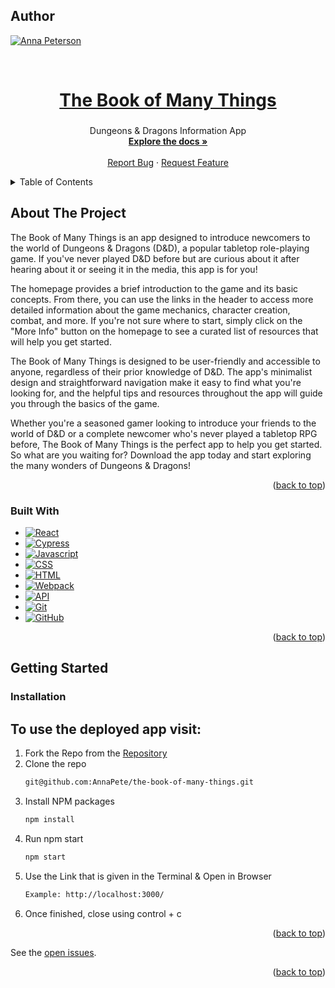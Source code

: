 <a name="readme-top"></a>

## Author
 [![Anna Peterson][Anna-badge]][Anna-url]

<br />

  <a href="https://github.com/AnnaPete/the-book-of-many-things">
    <h1 align="center">The Book of Many Things</h1>
  </a>

<h3 align="center"></h3>

  <p align="center">
    Dungeons & Dragons Information App 
    <br />
    <a href="https://github.com/AnnaPete/the-book-of-many-things"><strong>Explore the docs »</strong></a>
    <br />
    <br />
    <a href="https://github.com/AnnaPete/the-book-of-many-things/issues">Report Bug</a>
    ·
    <a href="https://github.com/AnnaPete/the-book-of-many-things/issues">Request Feature</a>
  </p>
</div>

<details>
  <summary>Table of Contents</summary>
  <ol>
    <li>
      <a href="#about-the-project">About The Project</a>
      <ul>
        <li><a href="#built-with">Built With</a></li>
      </ul>
    </li>
    <li>
      <a href="#getting-started">Getting Started</a>
      <ul>
        <li><a href="#installation">Installation</a></li>
      </ul>
    </li>
  </ol>
</details>

## About The Project




The Book of Many Things is an app designed to introduce newcomers to the world of Dungeons & Dragons (D&D), a popular tabletop role-playing game. If you've never played D&D before but are curious about it after hearing about it or seeing it in the media, this app is for you!

The homepage provides a brief introduction to the game and its basic concepts. From there, you can use the links in the header to access more detailed information about the game mechanics, character creation, combat, and more. If you're not sure where to start, simply click on the "More Info" button on the homepage to see a curated list of resources that will help you get started.

The Book of Many Things is designed to be user-friendly and accessible to anyone, regardless of their prior knowledge of D&D. The app's minimalist design and straightforward navigation make it easy to find what you're looking for, and the helpful tips and resources throughout the app will guide you through the basics of the game.

Whether you're a seasoned gamer looking to introduce your friends to the world of D&D or a complete newcomer who's never played a tabletop RPG before, The Book of Many Things is the perfect app to help you get started. So what are you waiting for? Download the app today and start exploring the many wonders of Dungeons & Dragons!

<p align="right">(<a href="#readme-top">back to top</a>)</p>

### Built With
- [![React][React]][react-url] 
- [![Cypress]][Cypress-url]
- [![Javascript][javascript.js]][javascript-url]
- [![CSS][css]][css-url]
- [![HTML][html]][html-url]
- [![Webpack][webpack]][webpack-url]
- [![API][api]][api-url]
- [![Git][git]][git-url]
- [![GitHub][github]][github-url]

<p align="right">(<a href="#readme-top">back to top</a>)</p>

## Getting Started

### Installation
## To use the deployed app visit: 

1. Fork the Repo from the [Repository](https://github.com/AnnaPete/the-book-of-many-things)
2. Clone the repo
   ```sh
   git@github.com:AnnaPete/the-book-of-many-things.git
   ```
3. Install NPM packages
   ```sh
   npm install
   ```
4. Run npm start
   ```sh
   npm start
   ```
5. Use the Link that is given in the Terminal & Open in Browser
   ```sh
   Example: http://localhost:3000/
   ```
6. Once finished, close using control + c

<p align="right">(<a href="#readme-top">back to top</a>)</p>


See the [open issues](https://github.com/AnnaPete/the-book-of-many-things/issues).


<p align="right">(<a href="#readme-top">back to top</a>)</p>

[Anna-badge]: https://img.shields.io/badge/-Anna%20Peterson-Purple
[Anna-url]: https://github.com/AnnaPete
[React]: https://img.shields.io/badge/-ReactJs-61DAFB?logo=react&logoColor=white&style=for-the-badge
[react-url]: https://reactjs.org/
[mocha]: https://img.shields.io/badge/Mocha-FF2D20?style=for-the-badge&logo=mocha&logoColor=white
[mocha-url]: https://mochajs.org/
[Cypress]: https://img.shields.io/badge/CYPRESS-000000?style=for-the-badge&logo=cypress&logoColor=purple
[Cypress-url]: https://www.cypress.io/
[chai]: https://img.shields.io/badge/Chai-20232A?style=for-the-badge&logo=chai&logoColor=61DAFB
[chai-url]: https://www.chaijs.com/
[webpack]: https://img.shields.io/badge/Webpack-563D7C?style=for-the-badge&logo=webpack&logoColor=white
[webpack-url]: https://webpack.js.org/
[css]: https://img.shields.io/badge/CSS-000000?style=for-the-badge&logo=css&logoColor=white
[css-url]: https://www.w3.org/Style/CSS/Overview.en.html
[html]: https://img.shields.io/badge/HTML-4A4A55?style=for-the-badge&logo=HTML&logoColor=FF3E00
[html-url]: https://www.w3schools.com/howto/howto_make_a_website.asp
[javascript.js]: https://img.shields.io/badge/JavaScript-0769AD?style=for-the-badge&logo=javascript&logoColor=white
[javascript-url]: https://www.javascript.com/
[api]: https://img.shields.io/badge/API-15EA75?style=for-the-badge&logo=HTML&logoColor=FF3E00
[api-url]: https://www.w3schools.com/js/js_api_intro.asp
[github]: https://img.shields.io/badge/GitHub-22043C?style=for-the-badge&logo=github&logoColor=FF3E00
[github-url]: https://github.com/
[git]: https://img.shields.io/badge/Git-2E0305?style=for-the-badge&logo=git&logoColor=FF3E00
[git-url]: https://git-scm.com/

